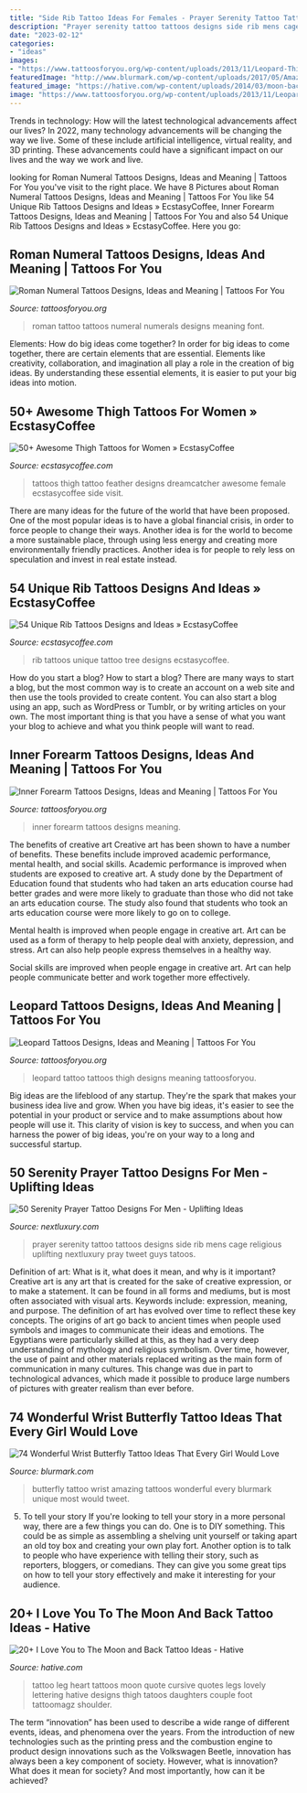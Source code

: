 ```yaml
---
title: "Side Rib Tattoo Ideas For Females - Prayer Serenity Tattoo Tattoos Designs Side Rib Mens Cage Religious Uplifting Nextluxury Pray Tweet Guys Tatoos"
description: "Prayer serenity tattoo tattoos designs side rib mens cage religious uplifting nextluxury pray tweet guys tatoos"
date: "2023-02-12"
categories:
- "ideas"
images:
- "https://www.tattoosforyou.org/wp-content/uploads/2013/11/Leopard-Thigh-Tattoo.png"
featuredImage: "http://www.blurmark.com/wp-content/uploads/2017/05/Amazing-Butterfly-Tattoo.jpg"
featured_image: "https://hative.com/wp-content/uploads/2014/03/moon-back-tattoos/13-heart-and-cursive-lettering-on-leg.jpg"
image: "https://www.tattoosforyou.org/wp-content/uploads/2013/11/Leopard-Thigh-Tattoo.png"
---
```



Trends in technology: How will the latest technological advancements affect our lives?
In 2022, many technology advancements will be changing the way we live. Some of these include artificial intelligence, virtual reality, and 3D printing. These advancements could have a significant impact on our lives and the way we work and live.

	

		
looking for Roman Numeral Tattoos Designs, Ideas and Meaning | Tattoos For You you've visit to the right place. We have 8 Pictures about Roman Numeral Tattoos Designs, Ideas and Meaning | Tattoos For You like 54 Unique Rib Tattoos Designs and Ideas » EcstasyCoffee, Inner Forearm Tattoos Designs, Ideas and Meaning | Tattoos For You and also 54 Unique Rib Tattoos Designs and Ideas » EcstasyCoffee. Here you go:
		
    
## Roman Numeral Tattoos Designs, Ideas And Meaning | Tattoos For You

<img loading=lazy src="http://www.tattoosforyou.org/wp-content/uploads/2013/10/Roman-Numerals-Tattoo.jpg" onerror="this.onerror=null;this.src='https://tse2.mm.bing.net/th?id=OIP.4ct7BUHhF6qJtDoXCxOxFgHaLH&amp;pid=15.1';" alt="Roman Numeral Tattoos Designs, Ideas and Meaning | Tattoos For You">

_Source: tattoosforyou.org_

>roman tattoo tattoos numeral numerals designs meaning font. 

	

Elements: How do big ideas come together?
In order for big ideas to come together, there are certain elements that are essential. Elements like creativity, collaboration, and imagination all play a role in the creation of big ideas. By understanding these essential elements, it is easier to put your big ideas into motion.

    
## 50+ Awesome Thigh Tattoos For Women » EcstasyCoffee

<img loading=lazy src="https://i0.wp.com/www.ecstasycoffee.com/wp-content/uploads/2016/10/Thigh-Tattoos-for-Women-7.jpg" onerror="this.onerror=null;this.src='https://tse4.mm.bing.net/th?id=OIP.zz0skY4t8Xs8X6QMNcUz7QHaHa&amp;pid=15.1';" alt="50+ Awesome Thigh Tattoos for Women » EcstasyCoffee">

_Source: ecstasycoffee.com_

>tattoos thigh tattoo feather designs dreamcatcher awesome female ecstasycoffee side visit. 

	

There are many ideas for the future of the world that have been proposed. One of the most popular ideas is to have a global financial crisis, in order to force people to change their ways. Another idea is for the world to become a more sustainable place, through using less energy and creating more environmentally friendly practices. Another idea is for people to rely less on speculation and invest in real estate instead.

    
## 54 Unique Rib Tattoos Designs And Ideas » EcstasyCoffee

<img loading=lazy src="https://i2.wp.com/www.ecstasycoffee.com/wp-content/uploads/2016/10/rib-tree-tattoo-for-girls.jpg?resize=600%2C852" onerror="this.onerror=null;this.src='https://tse1.mm.bing.net/th?id=OIP.W-WDtRW5sFV9YViBDQKV4AHaKh&amp;pid=15.1';" alt="54 Unique Rib Tattoos Designs and Ideas » EcstasyCoffee">

_Source: ecstasycoffee.com_

>rib tattoos unique tattoo tree designs ecstasycoffee. 

	

How do you start a blog?
How to start a blog? There are many ways to start a blog, but the most common way is to create an account on a web site and then use the tools provided to create content. You can also start a blog using an app, such as WordPress or Tumblr, or by writing articles on your own. The most important thing is that you have a sense of what you want your blog to achieve and what you think people will want to read.

    
## Inner Forearm Tattoos Designs, Ideas And Meaning | Tattoos For You

<img loading=lazy src="https://www.tattoosforyou.org/wp-content/uploads/2017/06/Inner-Forearm-Tattoos-for-Girls-300x300.jpg" onerror="this.onerror=null;this.src='https://tse1.mm.bing.net/th?id=OIP.NgOw7m9cEUaD7PcsQW9-YwAAAA&amp;pid=15.1';" alt="Inner Forearm Tattoos Designs, Ideas and Meaning | Tattoos For You">

_Source: tattoosforyou.org_

>inner forearm tattoos designs meaning. 

	

The benefits of creative art
Creative art has been shown to have a number of benefits. These benefits include improved academic performance, mental health, and social skills.
Academic performance is improved when students are exposed to creative art. A study done by the Department of Education found that students who had taken an arts education course had better grades and were more likely to graduate than those who did not take an arts education course. The study also found that students who took an arts education course were more likely to go on to college.

Mental health is improved when people engage in creative art. Art can be used as a form of therapy to help people deal with anxiety, depression, and stress. Art can also help people express themselves in a healthy way.

Social skills are improved when people engage in creative art. Art can help people communicate better and work together more effectively.

    
## Leopard Tattoos Designs, Ideas And Meaning | Tattoos For You

<img loading=lazy src="https://www.tattoosforyou.org/wp-content/uploads/2013/11/Leopard-Thigh-Tattoo.png" onerror="this.onerror=null;this.src='https://tse1.mm.bing.net/th?id=OIP.rvEKoKSpER9jvvNnn2pkPgHaHi&amp;pid=15.1';" alt="Leopard Tattoos Designs, Ideas and Meaning | Tattoos For You">

_Source: tattoosforyou.org_

>leopard tattoo tattoos thigh designs meaning tattoosforyou. 

	

Big ideas are the lifeblood of any startup. They're the spark that makes your business idea live and grow. When you have big ideas, it's easier to see the potential in your product or service and to make assumptions about how people will use it. This clarity of vision is key to success, and when you can harness the power of big ideas, you're on your way to a long and successful startup.

    
## 50 Serenity Prayer Tattoo Designs For Men - Uplifting Ideas

<img loading=lazy src="http://nextluxury.com/wp-content/uploads/mens-religious-serenity-prayer-rib-cage-side-tattoos.jpg" onerror="this.onerror=null;this.src='https://tse2.mm.bing.net/th?id=OIP.Ks3pt8HfEaFKt5dUgpnnHwHaHU&amp;pid=15.1';" alt="50 Serenity Prayer Tattoo Designs For Men - Uplifting Ideas">

_Source: nextluxury.com_

>prayer serenity tattoo tattoos designs side rib mens cage religious uplifting nextluxury pray tweet guys tatoos. 

	

Definition of art: What is it, what does it mean, and why is it important?
Creative art is any art that is created for the sake of creative expression, or to make a statement. It can be found in all forms and mediums, but is most often associated with visual arts. Keywords include: expression, meaning, and purpose. The definition of art has evolved over time to reflect these key concepts.
The origins of art go back to ancient times when people used symbols and images to communicate their ideas and emotions. The Egyptians were particularly skilled at this, as they had a very deep understanding of mythology and religious symbolism. Over time, however, the use of paint and other materials replaced writing as the main form of communication in many cultures. This change was due in part to technological advances, which made it possible to produce large numbers of pictures with greater realism than ever before.

    
## 74 Wonderful Wrist Butterfly Tattoo Ideas That Every Girl Would Love

<img loading=lazy src="http://www.blurmark.com/wp-content/uploads/2017/05/Amazing-Butterfly-Tattoo.jpg" onerror="this.onerror=null;this.src='https://tse4.mm.bing.net/th?id=OIP.RY7wHBxw4ZWId2HESdd1AAHaJ4&amp;pid=15.1';" alt="74 Wonderful Wrist Butterfly Tattoo Ideas That Every Girl Would Love">

_Source: blurmark.com_

>butterfly tattoo wrist amazing tattoos wonderful every blurmark unique most would tweet. 

	

5. To tell your story
If you're looking to tell your story in a more personal way, there are a few things you can do. One is to DIY something. This could be as simple as assembling a shelving unit yourself or taking apart an old toy box and creating your own play fort. Another option is to talk to people who have experience with telling their story, such as reporters, bloggers, or comedians. They can give you some great tips on how to tell your story effectively and make it interesting for your audience.

    
## 20+ I Love You To The Moon And Back Tattoo Ideas - Hative

<img loading=lazy src="https://hative.com/wp-content/uploads/2014/03/moon-back-tattoos/13-heart-and-cursive-lettering-on-leg.jpg" onerror="this.onerror=null;this.src='https://tse3.mm.bing.net/th?id=OIP.Lb70tZsNRXjX49pJ6jRa7wHaJ4&amp;pid=15.1';" alt="20+ I Love You to The Moon and Back Tattoo Ideas - Hative">

_Source: hative.com_

>tattoo leg heart tattoos moon quote cursive quotes legs lovely lettering hative designs thigh tatoos daughters couple foot tattoomagz shoulder. 

	

The term “innovation” has been used to describe a wide range of different events, ideas, and phenomena over the years. From the introduction of new technologies such as the printing press and the combustion engine to product design innovations such as the Volkswagen Beetle, innovation has always been a key component of society. However, what is innovation? What does it mean for society? And most importantly, how can it be achieved?

